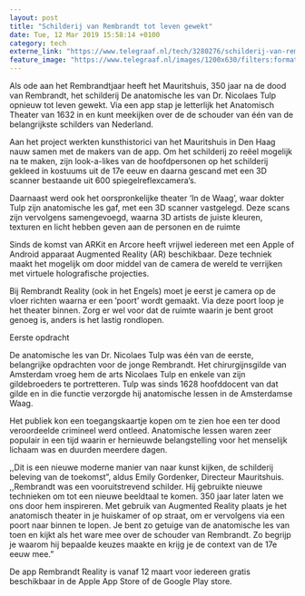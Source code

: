 ```yaml
---
layout: post
title: "Schilderij van Rembrandt tot leven gewekt"
date: Tue, 12 Mar 2019 15:58:14 +0100
category: tech
externe_link: "https://www.telegraaf.nl/tech/3280276/schilderij-van-rembrandt-tot-leven-gewekt"
feature_image: "https://www.telegraaf.nl/images/1200x630/filters:format(jpeg):quality(80)/cdn-kiosk-api.telegraaf.nl/15580178-44da-11e9-b228-f9b6bd754a85.jpg"
---
```


<p class="intro">Als ode aan het Rembrandtjaar heeft het Mauritshuis, 350 jaar na de dood van Rembrandt, het schilderij De anatomische les van Dr. Nicolaes Tulp opnieuw tot leven gewekt. Via een app stap je letterlijk het Anatomisch Theater van 1632 in en kunt meekijken over de de schouder van één van de belangrijkste schilders van Nederland.</p> <p>Aan het project werkten kunsthistorici van het Mauritshuis in Den Haag nauw samen met de makers van de app. Om het schilderij zo reëel mogelijk na te maken, zijn look-a-likes van de hoofdpersonen op het schilderij gekleed in kostuums uit de 17e eeuw en daarna gescand met een 3D scanner bestaande uit 600 spiegelreflexcamera’s.</p><p>Daarnaast werd ook het oorspronkelijke theater ‘In de Waag’, waar dokter Tulp zijn anatomische les gaf, met een 3D scanner vastgelegd. Deze scans zijn vervolgens samengevoegd, waarna 3D artists de juiste kleuren, texturen en licht hebben geven aan de personen en de ruimte</p><p>Sinds de komst van ARKit en Arcore heeft vrijwel iedereen met een Apple of Android apparaat Augmented Reality (AR) beschikbaar. Deze techniek maakt het mogelijk om door middel van de camera de wereld te verrijken met virtuele holografische projecties.</p><p>Bij Rembrandt Reality (ook in het Engels) moet je eerst je camera op de vloer richten waarna er een ’poort’ wordt gemaakt. Via deze poort loop je het theater binnen. Zorg er wel voor dat de ruimte waarin je bent groot genoeg is, anders is het lastig rondlopen.</p><p>Eerste opdracht</p><p>De anatomische les van Dr. Nicolaes Tulp was één van de eerste, belangrijke opdrachten voor de jonge Rembrandt. Het chirurgijnsgilde van Amsterdam vroeg hem de arts Nicolaes Tulp en enkele van zijn gildebroeders te portretteren. Tulp was sinds 1628 hoofddocent van dat gilde en in die functie verzorgde hij anatomische lessen in de Amsterdamse Waag.</p><p>Het publiek kon een toegangskaartje kopen om te zien hoe een ter dood veroordeelde crimineel werd ontleed. Anatomische lessen waren zeer populair in een tijd waarin er hernieuwde belangstelling voor het menselijk lichaam was en duurden meerdere dagen.</p><p>,,Dit is een nieuwe moderne manier van naar kunst kijken, de schilderij beleving van de toekomst”, aldus Emily Gordenker, Directeur Mauritshuis. ,,Rembrandt was een vooruitstrevend schilder. Hij gebruikte nieuwe technieken om tot een nieuwe beeldtaal te komen. 350 jaar later laten we ons door hem inspireren. Met gebruik van Augmented Reality plaats je het anatomisch theater in je huiskamer of op straat, om er vervolgens via een poort naar binnen te lopen. Je bent zo getuige van de anatomische les van toen en kijkt als het ware mee over de schouder van Rembrandt. Zo begrijp je waarom hij bepaalde keuzes maakte en krijg je de context van de 17e eeuw mee.”</p><p>De app Rembrandt Reality is vanaf 12 maart voor iedereen gratis beschikbaar in de Apple App Store of de Google Play store.</p>
